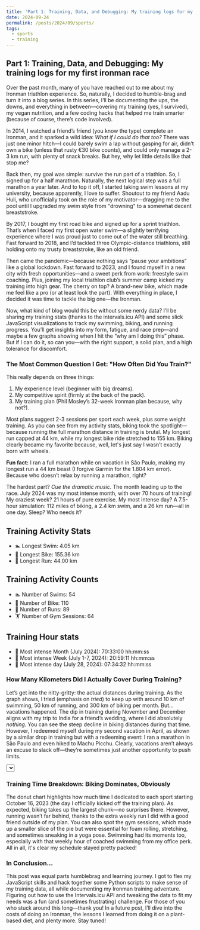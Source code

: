 ```yaml
---
title: 'Part 1: Training, Data, and Debugging: My training logs for my first ironman race'
date: 2024-09-24
permalink: /posts/2024/09/sports/
tags:
  - sports
  - training
---
```


## Part 1: Training, Data, and Debugging: My training logs for my first ironman race

<p>Over the past month, many of you have reached out to me about my Ironman triathlon experience. So, naturally, I decided to humble-brag and turn it into a blog series. In this series, I’ll be documenting the ups, the downs, and everything in between—covering my training (yes, I survived), my vegan nutrition, and a few coding hacks that helped me train smarter (because of course, there’s code involved).</p>

<p>In 2014, I watched a friend’s friend (you know the type) complete an Ironman, and it sparked a wild idea: <em>What if I could do that too?</em> There was just one minor hitch—I could barely swim a lap without gasping for air, didn’t own a bike (unless that rusty €30 bike counts), and could only manage a 2-3 km run, with plenty of snack breaks. But hey, why let little details like that stop me?</p>

<p>Back then, my goal was simple: survive the run part of a triathlon. So, I signed up for a half marathon. Naturally, the next logical step was a full marathon a year later. And to top it off, I started taking swim lessons at my university, because apparently, I love to suffer. Shoutout to my friend Aadu Huli, who unofficially took on the role of my motivator—dragging me to the pool until I upgraded my swim style from "drowning" to a somewhat decent breaststroke.</p>

<p>By 2017, I bought my first road bike and signed up for a sprint triathlon. That’s when I faced my first open water swim—a slightly terrifying experience where I was proud just to come out of the water still breathing. Fast forward to 2018, and I’d tackled three Olympic-distance triathlons, still holding onto my trusty breaststroke, like an old friend.</p>

<p>Then came the pandemic—because nothing says “pause your ambitions” like a global lockdown. Fast forward to 2023, and I found myself in a new city with fresh opportunities—and a sweet perk from work: freestyle swim coaching. Plus, joining my local triathlon club’s summer camp kicked my training into high gear. The cherry on top? A brand-new bike, which made me feel like a pro (or at least look the part). With everything in place, I decided it was time to tackle the big one—the Ironman.</p>

<p>Now, what kind of blog would this be without some nerdy data? I’ll be sharing my training stats (thanks to the intervals.icu API) and some slick JavaScript visualizations to track my swimming, biking, and running progress. You’ll get insights into my form, fatigue, and race prep—and maybe a few graphs showing when I hit the “why am I doing this” phase. But if I can do it, so can you—with the right support, a solid plan, and a high tolerance for discomfort.</p>

<h3>The Most Common Question I Get: "How Often Did You Train?"</h3>

<p>This really depends on three things:</p>
<ol style="text-align:left;">
    <li>My experience level (beginner with big dreams).</li>
    <li>My competitive spirit (firmly at the back of the pack).</li>
    <li>My training plan (Phil Mosley’s 32-week Ironman plan because, why not?).</li>
</ol>

<p>Most plans suggest 2-3 sessions per sport each week, plus some weight training. As you can see from my activity stats, biking took the spotlight—because running the full marathon distance in training is brutal. My longest run capped at 44 km, while my longest bike ride stretched to 155 km. Biking clearly became my favorite because, well, let's just say I wasn’t exactly born with wheels.</p>

<p><strong>Fun fact:</strong> I ran a full marathon while on vacation in São Paulo, making my longest run a 44 km beast (I forgive Garmin for the 1.804 km error). Because who doesn’t relax by running a marathon, right?</p>

<p>The hardest part? <em>Cue the dramatic music.</em> The month leading up to the race. July 2024 was my most intense month, with over 70 hours of training! My craziest week? 21 hours of pure exercise. My most intense day? A 7.5-hour simulation: 112 miles of biking, a 2.4 km swim, and a 26 km run—all in one day. Sleep? Who needs it?</p>

<div class="container">
  <div class="card half-width">
    <h2>Training Activity Stats</h2>
    <ul>
      <li>🏊 Longest Swim: 4.05 km</li>
      <li>🚴 Longest Bike: 155.36 km</li>
      <li>🏃 Longest Run: 44.00 km</li>
    </ul>
  </div>
  <div class="card half-width">
    <h2>Training Activity Counts</h2>
    <ul>
      <li>🏊 Number of Swims: 54</li>
      <li>🚴 Number of Bike: 110</li>
      <li>🏃 Number of Runs: 89</li>
      <li>🏋️ Number of Gym Sessions: 64</li>
    </ul>
  </div>
  <div class="card full-width">
    <h2>Training Hour stats</h2>
    <ul>
      <li>📅 Most intense Month (July 2024): 70:33:00 hh:mm:ss</li>
      <li>📅 Most intense Week (July 1-7, 2024): 20:59:11 hh:mm:ss</li>
      <li>📅 Most intense day (July 28, 2024): 07:34:32 hh:mm:ss</li>
    </ul>
  </div>
</div>

<h3>How Many Kilometers Did I Actually Cover During Training?</h3>

<p>Let’s get into the nitty-gritty: the actual distances during training. As the graph shows, I tried (emphasis on <em>tried</em>) to keep up with around 10 km of swimming, 50 km of running, and 300 km of biking per month. But... vacations happened. The dip in training during November and December aligns with my trip to India for a friend’s wedding, where I did absolutely <em>nothing</em>. You can see the steep decline in biking distances during that time. However, I redeemed myself during my second vacation in April, as shown by a similar drop in training but with a redeeming event: I ran a marathon in São Paulo and even hiked to Machu Picchu. Clearly, vacations aren’t always an excuse to slack off—they’re sometimes just another opportunity to push limits.</p>

<!-- Initialize a select button -->
<select id="selectButton"></select>

<!-- Create a div where the graph will take place -->
<div id="line_plot"></div>

<h3>Training Time Breakdown: Biking Dominates, Obviously</h3>

<p>The donut chart highlights how much time I dedicated to each sport starting October 16, 2023 (the day I officially kicked off the training plan). As expected, biking takes up the largest chunk—no surprises there. However, running wasn’t far behind, thanks to the extra weekly run I did with a good friend outside of my plan. You can also spot the gym sessions, which made up a smaller slice of the pie but were essential for foam rolling, stretching, and sometimes sneaking in a yoga pose. Swimming had its moments too, especially with that weekly hour of coached swimming from my office perk. All in all, it's clear my schedule stayed pretty packed!</p>

<div id="pie_chart"></div>

<h3>In Conclusion...</h3>

<p>This post was equal parts humblebrag and learning journey. I got to flex my JavaScript skills and hack together some Python scripts to make sense of my training data, all while documenting my Ironman training adventure. Figuring out how to use the Intervals.icu API and tweaking the data to fit my needs was a fun (and sometimes frustrating) challenge. For those of you who stuck around this long—thank you! In a future post, I’ll dive into the costs of doing an Ironman, the lessons I learned from doing it on a plant-based diet, and plenty more. Stay tuned!</p>

<script src="https://d3js.org/d3.v4.min.js"></script>
<script src="https://rawgit.com/susielu/d3-annotation/master/d3-annotation.min.js"></script>
<script src="https://d3js.org/d3-scale-chromatic.v1.min.js"></script>
<script src="https://d3js.org/d3-geo-projection.v2.min.js"></script>

<!-- JavaScript to generate the line and pie chart as in your original code -->
<script>
  var margin = {top: 50, right: 200, bottom: 30, left: 70},
      width = 850 - margin.left - margin.right,
      height = 500 - margin.top - margin.bottom;

  var svg = d3.select("#line_plot")
    .append("svg")
      .attr("width", width + margin.left + margin.right)
      .attr("height", height + margin.top + margin.bottom)
      .style("display", "block")
      .style("margin", "0 auto")
    .append("g")
      .attr("transform", "translate(" + margin.left + "," + margin.top + ")");

  svg.append("text")
      .attr("x", (width / 2))
      .attr("y", 0 - (margin.top / 2))
      .attr("text-anchor", "middle")
      .style("font-size", "16px")
      .text("Weekly distance in kilometers by Sport");

  var Tooltip = d3.select("#line_plot")
    .append("div")
    .attr("class", "tooltip");

  var mouseover = function(d) {
      Tooltip.style("opacity", 1);
  };

  var mousemove = function(d) {
      Tooltip.html("Date: " + d3.timeFormat("%Y-%m-%d")(d.date) + "<br>Value: " + d.value)
        .style("left", (d3.event.pageX + 10) + "px")
        .style("top", (d3.event.pageY - 10) + "px");
  };

  var mouseleave = function(d) {
      Tooltip.style("opacity", 0);
  };

  d3.csv("/assets/data/weekly_sport_data.csv", function(error, data) {
      if (error) {
          console.error("Error loading CSV file:", error);
          return;
      }

      var parseDate = d3.timeParse("%Y-%m-%d");

      var allGroup = d3.keys(data[0]).filter(function(key) { return key !== "week_start"; });

      d3.select("#selectButton")
        .selectAll('myOptions')
        .data(allGroup)
        .enter()
        .append('option')
        .text(function (d) { return d; })
        .attr("value", function (d) { return d; });

      data.forEach(function(d) {
          d['week_start'] = parseDate(d['week_start']);
          allGroup.forEach(function(group) {
              d[group] = +d[group];
          });
      });

      var x = d3.scaleTime()
        .domain(d3.extent(data, function(d) { return d['week_start']; }))
        .range([ 0, width ]);
      svg.append("g")
        .attr("transform", "translate(0," + height + ")")
        .call(d3.axisBottom(x));

      var y = d3.scaleLinear()
        .range([ height, 0 ]);
      var yAxis = svg.append("g");

      svg.append("text")
          .attr("transform", "rotate(-90)")
          .attr("y", 0 - margin.left)
          .attr("x", 0 - (height / 2))
          .attr("dy", "1em")
          .style("text-anchor", "middle")
          .text("Distance (Km)");

      var line = svg
        .append('g')
        .append("path")
          .attr("stroke", "black")
          .style("stroke-width", 4)
          .style("fill", "none");

      var dot = svg
        .selectAll('circle')
        .data(data)
        .enter()
        .append('circle')
          .attr("class", "myCircle")
          .attr("r", 7)
          .style("fill", "#69b3a2")
          .on("mouseover", mouseover)
          .on("mousemove", mousemove)
          .on("mouseleave", mouseleave);

      var pointAnnotations = [
          {
              group: "Run",
              date: parseDate("2024-04-02"),
              value: 45,
              dy: -70,
              dx: -20,
              text: "Sao Paulo Marathon"
          },
          // Additional annotations here...
      ];

      function update(selectedGroup) {
          var dataFilter = data.map(function(d) { return {date: d['week_start'], value: d[selectedGroup]}; });

          y.domain([0, d3.max(dataFilter, function(d) { return d.value; })]);
          yAxis.transition().duration(1000).call(d3.axisLeft(y));

          line
              .datum(dataFilter)
              .transition()
              .duration(1000)
              .attr("d", d3.line()
                .x(function(d) { return x(d.date); })
                .y(function(d) { return y(d.value); })
              );

          dot
            .data(dataFilter)
            .transition()
            .duration(1000)
              .attr("cx", function(d) { return x(d.date); })
              .attr("cy", function(d) { return y(d.value); });
      }

      d3.select("#selectButton").on("change", function() {
          var selectedOption = d3.select(this).property("value");
          update(selectedOption);
      });

      update(allGroup[0]);
  });

  var pie_width = 470,
      pie_height = 450,
      pie_margin = 40;

  var pie_radius = Math.min(pie_width, pie_height) / 2 - pie_margin;

  var pie_svg = d3.select("#pie_chart")
    .append("svg")
      .attr("width", pie_width)
      .attr("height", pie_height)
      .style("display", "block")
      .style("margin", "0 auto")
    .append("g")
      .attr("transform", "translate(" + pie_width / 2 + "," + pie_height / 2 + ")");

  d3.csv("/assets/data/total_time_output.csv", function(data) {
      var formattedData = {};
      data.columns.forEach(function(column) {
          formattedData[column] = +data[0][column];
      });

      var color = d3.scaleOrdinal()
        .domain(data.columns)
        .range(d3.schemeDark2);

      var pie = d3.pie()
        .sort(null)
        .value(function(d) { return d.value; });

      var data_ready = pie(d3.entries(formattedData));

      var arc = d3.arc()
        .innerRadius(pie_radius * 0.5)
        .outerRadius(pie_radius * 0.8);

      pie_svg
        .selectAll('allSlices')
        .data(data_ready)
        .enter()
        .append('path')
        .attr('d', arc)
        .attr('fill', function(d){ return(color(d.data.key)) })
        .attr("stroke", "white")
        .style("stroke-width", "2px")
        .style("opacity", 0.7);
  });
</script>
